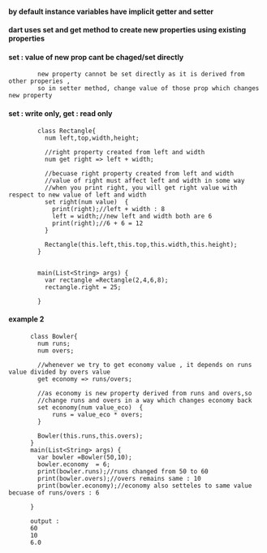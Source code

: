 #### by default instance variables have implicit getter and setter

#### dart uses set and get method to create new properties using existing properties

#### set : value of new prop cant be chaged/set directly

            new property cannot be set directly as it is derived from other properies , 
            so in setter method, change value of those prop which changes new property
            

#### set : write only, get : read only


            class Rectangle{
              num left,top,width,height;

              //right property created from left and width
              num get right => left + width;

              //becuase right property created from left and width
              //value of right must affect left and width in some way
              //when you print right, you will get right value with respect to new value of left and width
              set right(num value)  {
                print(right);//left + width : 8
                left = width;//new left and width both are 6
                print(right);//6 + 6 = 12
              } 

              Rectangle(this.left,this.top,this.width,this.height);
            }


            main(List<String> args) {
              var rectangle =Rectangle(2,4,6,8);
              rectangle.right = 25;

            }


#### example 2

          class Bowler{
            num runs;
            num overs;

            //whenever we try to get economy value , it depends on runs value divided by overs value
            get economy => runs/overs;
            
            //as economy is new property derived from runs and overs,so
            //change runs and overs in a way which changes economy back
            set economy(num value_eco)  {
                runs = value_eco * overs;
            }

            Bowler(this.runs,this.overs);
          }
          main(List<String> args) {
            var bowler =Bowler(50,10);
            bowler.economy  = 6;
            print(bowler.runs);//runs changed from 50 to 60
            print(bowler.overs);//overs remains same : 10
            print(bowler.economy);//economy also setteles to same value becuase of runs/overs : 6

          }
          
          output : 
          60
          10
          6.0
